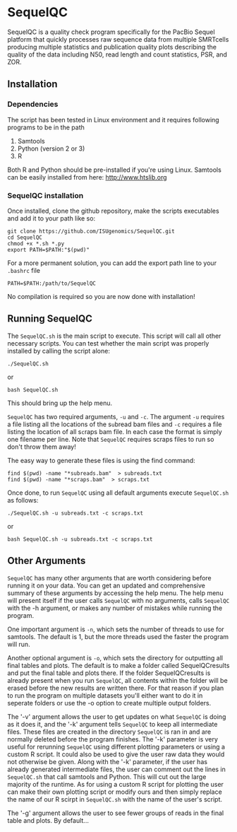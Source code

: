 # SequelQC
SequelQC is a quality check program specifically for the PacBio Sequel platform that quickly processes raw sequence data from multiple SMRTcells producing multiple statistics and publication quality plots describing the quality of the data including N50, read length and count statistics, PSR, and ZOR.

## Installation

### Dependencies
The script has been tested in Linux environment and it requires following programs to be in the path
1. Samtools
2. Python (version 2 or 3)
3. R

Both R and Python should be pre-installed if you're using Linux. Samtools can be easily installed from here:
http://www.htslib.org

### SequelQC installation
Once installed, clone the github repository, make the scripts executables and add it to your path like so:

```
git clone https://github.com/ISUgenomics/SequelQC.git
cd SequelQC
chmod +x *.sh *.py
export PATH=$PATH:"$(pwd)"
```
For a more permanent solution, you can add the export path line to your `.bashrc` file

```
PATH=$PATH:/path/to/SequelQC
```

No compilation is required so you are now done with installation! 

## Running SequelQC

The `SequelQC.sh` is the main script to execute. This script will call all other necessary scripts. You can test whether the main script was properly installed by calling the script alone:

```
./SequelQC.sh
```

or 

```
bash SequelQC.sh
```

This should bring up the help menu.

`SequelQC` has two required arguments, `-u` and `-c`. The argument `-u` requires a file listing all the locations of the s`u`bread bam files and `-c` requires a file listing the location of all s`c`raps bam file.  In each case the format is simply one filename per line.  Note that `SequelQC` requires scraps files to run so don't throw them away!

The easy way to generate these files is using the find command:

```
find $(pwd) -name "*subreads.bam"  > subreads.txt
find $(pwd) -name "*scraps.bam"  > scraps.txt
```

Once done, to run `SequelQC` using all default arguments execute `SequelQC.sh` as follows:

```
./SequelQC.sh -u subreads.txt -c scraps.txt
```

or 

```
bash SequelQC.sh -u subreads.txt -c scraps.txt
```

## Other Arguments

`SequelQC` has many other arguments that are worth considering before running it on your data. You can get an updated and comprehensive summary of these arguments by accessing the help menu.  The help menu will present itself if the user calls `SequelQC` with no arguments, calls `SequelQC` with the -h argument, or makes any number of mistakes while running the program.

One important argument is `-n`, which sets the number of threads to use for samtools.  The default is 1, but the more threads used the faster the program will run.  

Another optional argument is `-o`, which sets the directory for outputting all final tables and plots.  The default is to make a folder called SequelQCresults and put the final table and plots there.  If the folder SequelQCresults is already present when you run `SequelQC`, all contents within the folder will be erased before the new results are written there.  For that reason if you plan to run the program on multiple datasets you'll either want to do it in seperate folders or use the -o option to create multiple output folders.

The '-v' argument allows the user to get updates on what `SequelQC` is doing as it does it, and the '-k' argument tells `SequelQC` to keep all intermediate files.  These files are created in the directory `SequelQC` is ran in and are normally deleted before the program finishes.  The '-k' parameter is very useful for rerunning `SequelQC` using different plotting parameters or using a custom R script.  It could also be used to give the user raw data they would not otherwise be given. Along with the '-k' parameter, if the user has already generated intermediate files, the user can comment out the lines in `SequelQC.sh` that call samtools and Python.  This will cut out the large majority of the runtime.  As for using a custom R script for plotting the user can make their own plotting script or modify ours and then simply replace the name of our R scirpt in `SequelQC.sh` with the name of the user's script.

The '-g' argument allows the user to see fewer groups of reads in the final table and plots.  By default...



